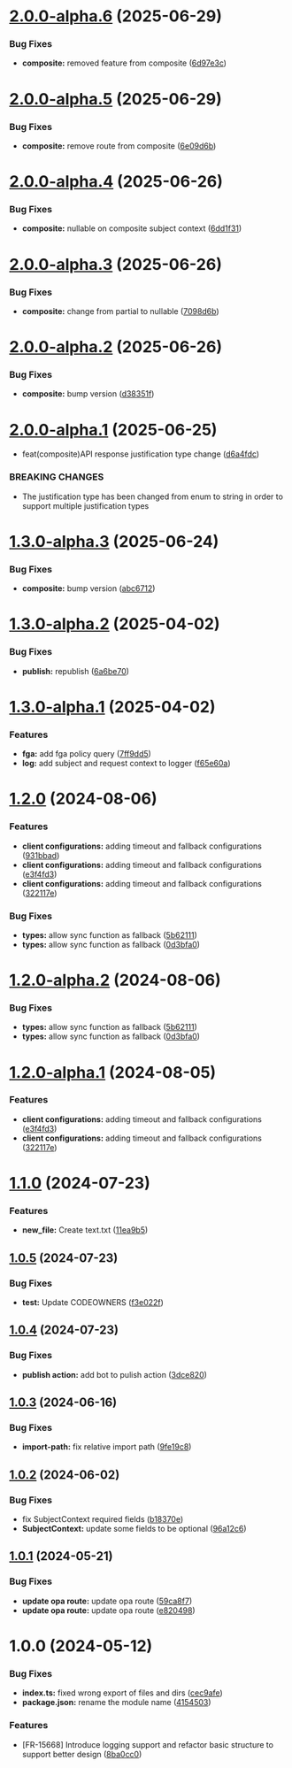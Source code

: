 # [2.0.0-alpha.6](https://github.com/frontegg/entitlements-client/compare/2.0.0-alpha.5...2.0.0-alpha.6) (2025-06-29)


### Bug Fixes

* **composite:** removed feature from composite ([6d97e3c](https://github.com/frontegg/entitlements-client/commit/6d97e3c5a94500144daa660f83e54b1b90225634))

# [2.0.0-alpha.5](https://github.com/frontegg/entitlements-client/compare/2.0.0-alpha.4...2.0.0-alpha.5) (2025-06-29)


### Bug Fixes

* **composite:** remove route from composite ([6e09d6b](https://github.com/frontegg/entitlements-client/commit/6e09d6bc7e5bc64f707484b5a60528ab2eae5ad5))

# [2.0.0-alpha.4](https://github.com/frontegg/entitlements-client/compare/2.0.0-alpha.3...2.0.0-alpha.4) (2025-06-26)


### Bug Fixes

* **composite:** nullable on composite subject context ([6dd1f31](https://github.com/frontegg/entitlements-client/commit/6dd1f317a5b0f8f75afea9dc4f6c4cff31449f4c))

# [2.0.0-alpha.3](https://github.com/frontegg/entitlements-client/compare/2.0.0-alpha.2...2.0.0-alpha.3) (2025-06-26)


### Bug Fixes

* **composite:** change from partial to nullable ([7098d6b](https://github.com/frontegg/entitlements-client/commit/7098d6b5bf1239038f3ddb3082663c6254e47b75))

# [2.0.0-alpha.2](https://github.com/frontegg/entitlements-client/compare/2.0.0-alpha.1...2.0.0-alpha.2) (2025-06-26)


### Bug Fixes

* **composite:** bump version ([d38351f](https://github.com/frontegg/entitlements-client/commit/d38351f5f84dff5e7bcd8d378bdcad46118f8edb))

# [2.0.0-alpha.1](https://github.com/frontegg/entitlements-client/compare/1.3.0-alpha.3...2.0.0-alpha.1) (2025-06-25)


* feat(composite)API response justification type change ([d6a4fdc](https://github.com/frontegg/entitlements-client/commit/d6a4fdcef12d85e3e91d7ea3fe46b78bc76f1b7a))


### BREAKING CHANGES

* The justification type has been changed from enum to string in order to support multiple justification types

# [1.3.0-alpha.3](https://github.com/frontegg/entitlements-client/compare/1.3.0-alpha.2...1.3.0-alpha.3) (2025-06-24)


### Bug Fixes

* **composite:** bump version ([abc6712](https://github.com/frontegg/entitlements-client/commit/abc671264ed2a914b8c0377b102f785001c5f40e))

# [1.3.0-alpha.2](https://github.com/frontegg/entitlements-client/compare/1.3.0-alpha.1...1.3.0-alpha.2) (2025-04-02)


### Bug Fixes

* **publish:** republish ([6a6be70](https://github.com/frontegg/entitlements-client/commit/6a6be704908c2d27482cea00f0ddf889ec47ab25))

# [1.3.0-alpha.1](https://github.com/frontegg/entitlements-client/compare/1.2.0...1.3.0-alpha.1) (2025-04-02)


### Features

* **fga:** add fga policy query ([7ff9dd5](https://github.com/frontegg/entitlements-client/commit/7ff9dd56891a2b727f07d3b69857c01ea9377e14))
* **log:** add subject and request context to logger ([f65e60a](https://github.com/frontegg/entitlements-client/commit/f65e60ad76b90580654e806326ba28fb4b67bf16))

# [1.2.0](https://github.com/frontegg/entitlements-client/compare/1.1.0...1.2.0) (2024-08-06)


### Features

* **client configurations:** adding timeout and fallback configurations ([931bbad](https://github.com/frontegg/entitlements-client/commit/931bbadf2766fd869945b599668823ec682d6a6f))
* **client configurations:** adding timeout and fallback configurations ([e3f4fd3](https://github.com/frontegg/entitlements-client/commit/e3f4fd35e16a3e72481abf0190243de75ceb176c))
* **client configurations:** adding timeout and fallback configurations ([322117e](https://github.com/frontegg/entitlements-client/commit/322117e03df02180d3889cb705737df5c0090442))


### Bug Fixes

* **types:** allow sync function as fallback ([5b62111](https://github.com/frontegg/entitlements-client/commit/5b62111686bd9badab9be193e90557eaae70043e))
* **types:** allow sync function as fallback ([0d3bfa0](https://github.com/frontegg/entitlements-client/commit/0d3bfa0c817d9ddbc96f8a2a358047d0a0eaf206))

# [1.2.0-alpha.2](https://github.com/frontegg/entitlements-client/compare/1.2.0-alpha.1...1.2.0-alpha.2) (2024-08-06)


### Bug Fixes

* **types:** allow sync function as fallback ([5b62111](https://github.com/frontegg/entitlements-client/commit/5b62111686bd9badab9be193e90557eaae70043e))
* **types:** allow sync function as fallback ([0d3bfa0](https://github.com/frontegg/entitlements-client/commit/0d3bfa0c817d9ddbc96f8a2a358047d0a0eaf206))

# [1.2.0-alpha.1](https://github.com/frontegg/entitlements-client/compare/1.1.0...1.2.0-alpha.1) (2024-08-05)


### Features

* **client configurations:** adding timeout and fallback configurations ([e3f4fd3](https://github.com/frontegg/entitlements-client/commit/e3f4fd35e16a3e72481abf0190243de75ceb176c))
* **client configurations:** adding timeout and fallback configurations ([322117e](https://github.com/frontegg/entitlements-client/commit/322117e03df02180d3889cb705737df5c0090442))

# [1.1.0](https://github.com/frontegg/entitlements-client/compare/1.0.5...1.1.0) (2024-07-23)


### Features

* **new_file:** Create text.txt ([11ea9b5](https://github.com/frontegg/entitlements-client/commit/11ea9b5c4f06e1cda33ba527083c9933f599f70c))

## [1.0.5](https://github.com/frontegg/entitlements-client/compare/1.0.4...1.0.5) (2024-07-23)


### Bug Fixes

* **test:** Update CODEOWNERS ([f3e022f](https://github.com/frontegg/entitlements-client/commit/f3e022f02ff1974800db25e911713d2aa8a6f723))

## [1.0.4](https://github.com/frontegg/entitlements-client/compare/1.0.3...1.0.4) (2024-07-23)


### Bug Fixes

* **publish action:** add bot to pulish action ([3dce820](https://github.com/frontegg/entitlements-client/commit/3dce82092cdce520b5972f4e0057d5c40814c446))

## [1.0.3](https://github.com/frontegg/entitlements-client/compare/1.0.2...1.0.3) (2024-06-16)


### Bug Fixes

* **import-path:** fix relative import path ([9fe19c8](https://github.com/frontegg/entitlements-client/commit/9fe19c8c0b1011093dc9bbf3ea7538b79816e94b))

## [1.0.2](https://github.com/frontegg/entitlements-client/compare/1.0.1...1.0.2) (2024-06-02)


### Bug Fixes

* fix SubjectContext required fields ([b18370e](https://github.com/frontegg/entitlements-client/commit/b18370e9fcaa2edf5d68dcaad8c9902c1ecd025c))
* **SubjectContext:** update some fields to be optional ([96a12c6](https://github.com/frontegg/entitlements-client/commit/96a12c6aafd1c701ac2aec98cdf615c87766fc2e))

## [1.0.1](https://github.com/frontegg/entitlements-client/compare/1.0.0...1.0.1) (2024-05-21)


### Bug Fixes

* **update opa route:** update opa route ([59ca8f7](https://github.com/frontegg/entitlements-client/commit/59ca8f79e73de64d1749444f67775fc9edc7efd1))
* **update opa route:** update opa route ([e820498](https://github.com/frontegg/entitlements-client/commit/e8204982312575610d97e763cb1cf8b9309edf91))

# 1.0.0 (2024-05-12)


### Bug Fixes

* **index.ts:** fixed wrong export of files and dirs ([cec9afe](https://github.com/frontegg/entitlements-client/commit/cec9afefc40c66d18d7b282bbd9331411f41a20b))
* **package.json:** rename the module name ([4154503](https://github.com/frontegg/entitlements-client/commit/41545030de9eb716fd343f24e78bf23b1884a92b))


### Features

* [FR-15668] Introduce logging support and refactor basic structure to support better design ([8ba0cc0](https://github.com/frontegg/entitlements-client/commit/8ba0cc09e2cef112ab9360ce8678d0372d56b239))
